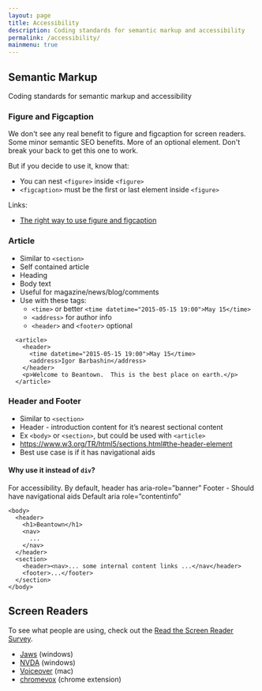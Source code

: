```yaml
---
layout: page
title: Accessibility
description: Coding standards for semantic markup and accessibility
permalink: /accessibility/
mainmenu: true
---
```


## Semantic Markup
Coding standards for semantic markup and accessibility

### Figure and Figcaption
We don't see any real benefit to figure and figcaption for screen readers.  Some minor semantic SEO benefits.  More of an optional element.  Don't break your back to get this one to work. 

But if you decide to use it, know that: 

- You can nest `<figure>` inside `<figure>`
- `<figcaption>` must be the first or last element inside `<figure>`

Links:

- [The right way to use figure and figcaption](http://www.sitepoint.com/quick-tip-the-right-way-to-use-figure-and-figcaption-elements/)


### Article 

- Similar to `<section>`
- Self contained article
- Heading
- Body text
- Useful for magazine/news/blog/comments
- Use with these tags:
  - `<time>` or better `<time datetime="2015-05-15 19:00">May 15</time>`
  - `<address>` for author info
  - `<header>` and `<footer>` optional


```
  <article>
    <header>
      <time datetime="2015-05-15 19:00">May 15</time>
      <address>Igor Barbashin</address>
    </header>
    <p>Welcome to Beantown.  This is the best place on earth.</p>
  </article>
```


### Header and Footer 

- Similar to `<section>`
- Header - introduction content for it’s nearest sectional content
- Ex `<body>` or `<section>`, but could be used with `<article>`
- https://www.w3.org/TR/html5/sections.html#the-header-element
- Best use case is if it has navigational aids

#### Why use it instead of `div`?

For accessibility.  By default, header has aria-role=”banner”
Footer - 
Should have navigational aids
Default aria role=”contentinfo”

```
<body>
  <header>
    <h1>Beantown</h1>
    <nav>
      ...
    </nav>
  </header>
  <section>
    <header><nav>... some internal content links ...</nav</header>
    <footer>...</footer>
  </section>
</body>
```

## Screen Readers

 To see what people are using, check out the [Read the Screen Reader Survey](http://webaim.org/projects/screenreadersurvey6/).

- [Jaws](http://www.freedomscientific.com/Products/Blindness/JAWS) (windows)
- [NVDA](http://www.nvaccess.org/) (windows)
- [Voiceover](http://www.apple.com/ca/accessibility/osx/voiceover/) (mac)
- [chromevox](http://www.chromevox.com/) (chrome extension)

